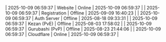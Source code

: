 | 2025-10-09 06:59:37 | Website | Online | 2025-10-09 06:59:37 |
| 2025-10-09 06:59:37 | Registration | Offline | 2025-09-09 16:40:23 |
| 2025-10-09 06:59:37 | Auth Server | Offline | 2025-08-18 09:33:31 |
| 2025-10-09 06:59:37 | Kezan (PvE) | Offline | 2025-08-03 17:58:02 |
| 2025-10-09 06:59:37 | Gurubashi (PvP) | Offline | 2025-08-23 21:44:06 |
| 2025-10-09 06:59:37 | Cloudflare | Online | 2025-10-09 06:59:37 |
